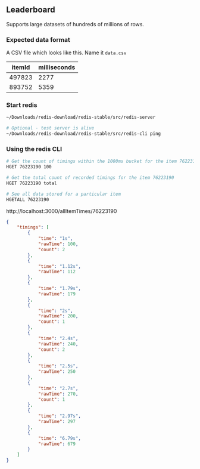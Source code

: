 
##  Leaderboard

Supports large datasets of hundreds of millions of rows.

### Expected data format

A CSV file which looks like this. Name it `data.csv`

| itemId  | milliseconds |
| ------------- | ------------- |
| 497823  | 2277 |
| 893752  | 5359 |

### Start redis

```sh
~/Downloads/redis-download/redis-stable/src/redis-server

# Optional - test server is alive
~/Downloads/redis-download/redis-stable/src/redis-cli ping
```

### Using the redis CLI

```sh
# Get the count of timings within the 1000ms bucket for the item 76223190
HGET 76223190 100

# Get the total count of recorded timings for the item 76223190
HGET 76223190 total

# See all data stored for a particular item
HGETALL 76223190
```

http://localhost:3000/allItemTimes/76223190

```json
{
    "timings": [
        {
            "time": "1s",
            "rawTime": 100,
            "count": 2
        },
        {
            "time": "1.12s",
            "rawTime": 112
        },
        {
            "time": "1.79s",
            "rawTime": 179
        },
        {
            "time": "2s",
            "rawTime": 200,
            "count": 1
        },
        {
            "time": "2.4s",
            "rawTime": 240,
            "count": 2
        },
        {
            "time": "2.5s",
            "rawTime": 250
        },
        {
            "time": "2.7s",
            "rawTime": 270,
            "count": 1
        },
        {
            "time": "2.97s",
            "rawTime": 297
        },
        {
            "time": "6.79s",
            "rawTime": 679
        }
    ]
}
```
